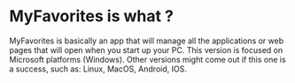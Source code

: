 # MyFavorites is what ?
MyFavorites is basically an app that will manage all the applications or web pages that will open when you start up your PC.
This version is focused on Microsoft platforms (Windows).
Other versions might come out if this one is a success, such as: Linux, MacOS, Android, IOS.
